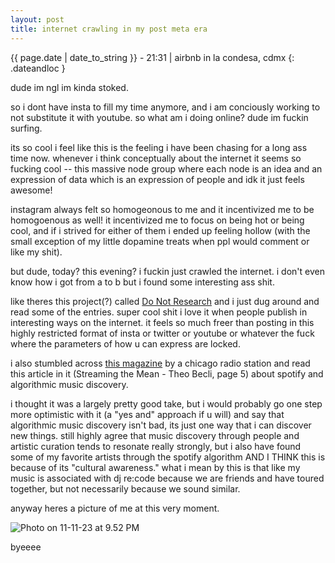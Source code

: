 ```yaml
---
layout: post
title: internet crawling in my post meta era
---
```

{{ page.date | date_to_string }} - 21:31 | airbnb in la condesa, cdmx
{: .dateandloc }

dude im ngl im kinda stoked.

so i dont have insta to fill my time anymore, and i am conciously working to not substitute it with youtube. so what am i doing online? dude im fuckin surfing.

its so cool i feel like this is the feeling i have been chasing for a long ass time now. whenever i think conceptually about the internet it seems so fucking cool -- this massive node group where each node is an idea and an expression of data which is an expression of people and idk it just feels awesome!

instagram always felt so homogeonous to me and it incentivized me to be homogoenous as well! it incentivized me to focus on being hot or being cool, and if i strived for either of them i ended up feeling hollow (with the small exception of my little dopamine treats when ppl would comment or like my shit).

but dude, today? this evening? i fuckin just crawled the internet. i don't even know how i got from a to b but i found some interesting ass shit.

like theres this project(?) called [Do Not Research](https://legacy.donotresearch.net/about/) and i just dug around and read some of the entries. super cool shit i love it when people publish in interesting ways on the internet. it feels so much freer than posting in this highly restricted format of insta or twitter or youtube or whatever the fuck where the parameters of how u can express are locked.

i also stumbled across [this magazine](http://whpk.org/resources/signal/signal-mag.pdf) by a chicago radio station and read this article in it (Streaming the Mean - Theo Becli, page 5) about spotify and algorithmic music discovery.

i thought it was a largely pretty good take, but i would probably go one step more optimistic with it (a "yes and" approach if u will) and say that algorithmic music discovery isn't bad, its just one way that i can discover new things. still highly agree that music discovery through people and artistic curation tends to resonate really strongly, but i also have found some of my favorite artists through the spotify algorithm AND I THINK this is because of its "cultural awareness." what i mean by this is that like my music is associated with dj re:code because we are friends and have toured together, but not necessarily because we sound similar.

anyway heres a picture of me at this very moment.

![Photo on 11-11-23 at 9.52 PM](https://files.guesst.net/file/guesst-files/blog/Photo_on_11-11-23_at_9.52_PM.jpg)

byeeee